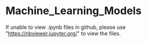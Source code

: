 # Machine_Learning_Models
If unable to view .ipynb files in github, please use "https://nbviewer.jupyter.org/" to view the files.
